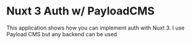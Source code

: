 # Nuxt 3 Auth w/ PayloadCMS

This application shows how you can implement auth with Nuxt 3.
I use Payload CMS but any backend can be used
